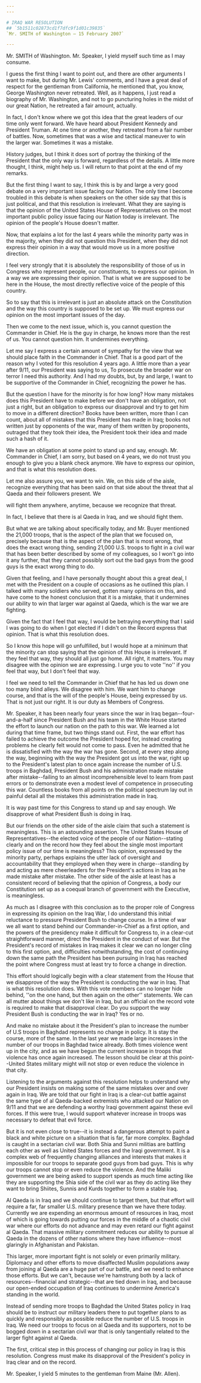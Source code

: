 ```yaml
---
---

# IRAQ WAR RESOLUTION
## `5b1511c02873cd1f7dfc9f1d01c39835`
`Mr. SMITH of Washington — 15 February 2007`

---
```



Mr. SMITH of Washington. Mr. Speaker, I yield myself such time as I 
may consume.

I guess the first thing I want to point out, and there are other 
arguments I want to make, but during Mr. Lewis' comments, and I have a 
great deal of respect for the gentleman from California, he mentioned 
that, you know, George Washington never retreated. Well, as it happens, 
I just read a biography of Mr. Washington, and not to go puncturing 
holes in the midst of our great Nation, he retreated a fair amount, 
actually.

In fact, I don't know where we got this idea that the great leaders 
of our time only went forward. We have heard about President Kennedy 
and President Truman. At one time or another, they retreated from a 
fair number of battles. Now, sometimes that was a wise and tactical 
maneuver to win the larger war. Sometimes it was a mistake.

History judges, but I think it does sort of portray the thinking of 
the President that the only way is forward, regardless of the details. 
A little more thought, I think, might help us. I will return to that 
point at the end of my remarks.

But the first thing I want to say, I think this is by and large a 
very good debate on a very important issue facing our Nation. The only 
time I become troubled in this debate is when speakers on the other 
side say that this is just political, and that this resolution is 
irrelevant. What they are saying is that the opinion of the United 
States House of Representatives on the most important public policy 
issue facing our Nation today is irrelevant. The opinion of the 
people's House doesn't matter.

Now, that explains a lot for the last 4 years while the minority 
party was in the majority, when they did not question this President, 
when they did not express their opinion in a way that would move us in 
a more positive direction.

I feel very strongly that it is absolutely the responsibility of 
those of us in Congress who represent people, our constituents, to 
express our opinion. In a way we are expressing their opinion. That is 
what we are supposed to be here in the House, the most directly 
reflective voice of the people of this country.

So to say that this is irrelevant is just an absolute attack on the 
Constitution and the way this country is supposed to be set up. We must 
express our opinion on the most important issues of the day.

Then we come to the next issue, which is, you cannot question the 
Commander in Chief. He is the guy in charge, he knows more than the 
rest of us. You cannot question him. It undermines everything.

Let me say I express a certain amount of sympathy for the view that 
we should place faith in the Commander in Chief. That is a good part of 
the reason why I voted for this resolution 4 years ago. A little more 
than a year after 9/11, our President was saying to us, To prosecute 
the broader war on terror I need this authority. And I had my doubts, 
but, by and large, I want to be supportive of the Commander in Chief, 
recognizing the power he has.

But the question I have for the minority is for how long? How many 
mistakes does this President have to make before we don't have an 
obligation, not just a right, but an obligation to express our 
disapproval and try to get him to move in a different direction? Books 
have been written, more than I can count, about all of mistakes that 
this President has made in Iraq; books not written just by opponents of 
the war, many of them written by proponents, outraged that they took 
their idea, the President took their idea and made such a hash of it.

We have an obligation at some point to stand up and say, enough. Mr. 
Commander in Chief, I am sorry, but based on 4 years, we do not trust 
you enough to give you a blank check anymore. We have to express our 
opinion, and that is what this resolution does.

Let me also assure you, we want to win. We, on this side of the 
aisle, recognize everything that has been said on that side about the 
threat that al Qaeda and their followers present. We


will fight them anywhere, anytime, because we recognize that threat.

In fact, I believe that there is al Qaeda in Iraq, and we should 
fight them.

But what we are talking about specifically today, and Mr. Buyer 
mentioned the 21,000 troops, that is the aspect of the plan that we 
focused on, precisely because that is the aspect of the plan that is 
most wrong, that does the exact wrong thing, sending 21,000 U.S. troops 
to fight in a civil war that has been better described by some of my 
colleagues, so I won't go into it any further, that they cannot 
possibly sort out the bad gays from the good guys is the exact wrong 
thing to do.

Given that feeling, and I have personally thought about this a great 
deal, I met with the President on a couple of occasions as he outlined 
this plan. I talked with many soldiers who served, gotten many opinions 
on this, and have come to the honest conclusion that it is a mistake, 
that it undermines our ability to win that larger war against al Qaeda, 
which is the war we are fighting.

Given the fact that I feel that way, I would be betraying everything 
that I said I was going to do when I got elected if I didn't on the 
Record express that opinion. That is what this resolution does.

So I know this hope will go unfulfilled, but I would hope at a 
minimum that the minority can stop saying that the opinion of this 
House is irrelevant. If they feel that way, they should all just go 
home. All right, it matters. You may disagree with the opinion we are 
expressing. I urge you to vote ''no'' if you feel that way, but I don't 
feel that way.

I feel we need to tell the Commander in Chief that he has led us down 
one too many blind alleys. We disagree with him. We want him to change 
course, and that is the will of the people's House, being expressed by 
us. That is not just our right. It is our duty as Members of Congress.

Mr. Speaker, it has been nearly four years since the war in Iraq 
began--four-and-a-half since President Bush and his team in the White 
House started the effort to launch our nation on the path to this war. 
We learned a lot during that time frame, but two things stand out. 
First, the war effort has failed to achieve the outcome the President 
hoped for, instead creating problems he clearly felt would not come to 
pass. Even he admitted that he is dissatisfied with the way the war has 
gone. Second, at every step along the way, beginning with the way the 
President got us into the war, right up to the President's latest plan 
to once again increase the number of U.S. troops in Baghdad, President 
Bush and his administration made mistake after mistake--failing to an 
almost incomprehensible level to learn from past errors or to 
demonstrate even a modest level of competence in prosecuting this war. 
Countless books from all points on the political spectrum lay out in 
painful detail all the mistakes this administration made in Iraq.

It is way past time for this Congress to stand up and say enough. We 
disapprove of what President Bush is doing in Iraq.

But our friends on the other side of the aisle claim that such a 
statement is meaningless. This is an astounding assertion. The United 
States House of Representatives--the elected voice of the people of our 
Nation--stating clearly and on the record how they feel about the 
single most important policy issue of our time is meaningless? This 
opinion, expressed by the minority party, perhaps explains the utter 
lack of oversight and accountability that they employed when they were 
in charge--standing by and acting as mere cheerleaders for the 
President's actions in Iraq as he made mistake after mistake. The other 
side of the aisle at least has a consistent record of believing that 
the opinion of Congress, a body our Constitution set up as a coequal 
branch of government with the Executive, is meaningless.

As much as I disagree with this conclusion as to the proper role of 
Congress in expressing its opinion on the Iraq War, I do understand 
this initial reluctance to pressure President Bush to change course. In 
a time of war we all want to stand behind our Commander-in-Chief as a 
first option, and the powers of the presidency make it difficult for 
Congress to, in a clear-cut straightforward manner, direct the 
President in the conduct of war. But the President's record of mistakes 
in Iraq makes it clear we can no longer cling to this first option, 
and, difficulties notwithstanding, the cost of continuing down the same 
path the President has been pursuing in Iraq has reached the point 
where Congress must at least try to force a change in direction.

This effort should logically begin with a clear statement from the 
House that we disapprove of the way the President is conducting the war 
in Iraq. That is what this resolution does. With this vote members can 
no longer hide behind, ''on the one hand, but then again on the other'' 
statements. We can all mutter about things we don't like in Iraq, but 
an official on the record vote is required to make that disapproval 
clear. Do you support the way President Bush is conducting the war in 
Iraq? Yes or no.

And make no mistake about it the President's plan to increase the 
number of U.S troops in Baghdad represents no change in policy. It is 
stay the course, more of the same. In the last year we made large 
increases in the number of our troops in Baghdad twice already. Both 
times violence went up in the city, and as we have begun the current 
increase in troops that violence has once again increased. The lesson 
should be clear at this point--United States military might will not 
stop or even reduce the violence in that city.

Listening to the arguments against this resolution helps to 
understand why our President insists on making some of the same 
mistakes over and over again in Iraq. We are told that our fight in 
Iraq is a clear-cut battle against the same type of al Qaeda-backed 
extremists who attacked our Nation on 9/11 and that we are defending a 
worthy Iraqi government against these evil forces. If this were true, I 
would support whatever increase in troops was necessary to defeat that 
evil force.

But it is not even close to true--it is instead a dangerous attempt 
to paint a black and white picture on a situation that is far, far more 
complex. Baghdad is caught in a sectarian civil war. Both Shia and 
Sunni militias are battling each other as well as United States forces 
and the Iraqi government. It is a complex web of frequently changing 
alliances and interests that makes it impossible for our troops to 
separate good guys from bad guys. This is why our troops cannot stop or 
even reduce the violence. And the Maliki government we are being asked 
to support spends as much time acting like they are supporting the Shia 
side of the civil war as they do acting like they want to bring 
Shiites, Sunnis and Kurds together to form a stable Iraq.

Al Qaeda is in Iraq and we should continue to target them, but that 
effort will require a far, far smaller U.S. military presence than we 
have there today. Currently we are expending an enormous amount of 
resources in Iraq, most of which is going towards putting our forces in 
the middle of a chaotic civil war where our efforts do not advance and 
may even retard our fight against al Qaeda. That massive military 
commitment reduces our ability to pursue al Qaeda in the dozens of 
other nations where they have influence--most glaringly in Afghanistan 
and Pakistan.

This larger, more important fight is not solely or even primarily 
military. Diplomacy and other efforts to move disaffected Muslim 
populations away from joining al Qaeda are a huge part of our battle, 
and we need to enhance those efforts. But we can't, because we're 
hamstrung both by a lack of resources--financial and strategic--that 
are tied down in Iraq, and because our open-ended occupation of Iraq 
continues to undermine America's standing in the world.

Instead of sending more troops to Baghdad the United States policy in 
Iraq should be to instruct our military leaders there to put together 
plans to as quickly and responsibly as possible reduce the number of 
U.S. troops in Iraq. We need our troops to focus on al Qaeda and its 
supporters, not to be bogged down in a sectarian civil war that is only 
tangentially related to the larger fight against al Qaeda.

The first, critical step in this process of changing our policy in 
Iraq is this resolution. Congress must make its disapproval of the 
President's policy in Iraq clear and on the record.

Mr. Speaker, I yield 5 minutes to the gentleman from Maine (Mr. 
Allen).